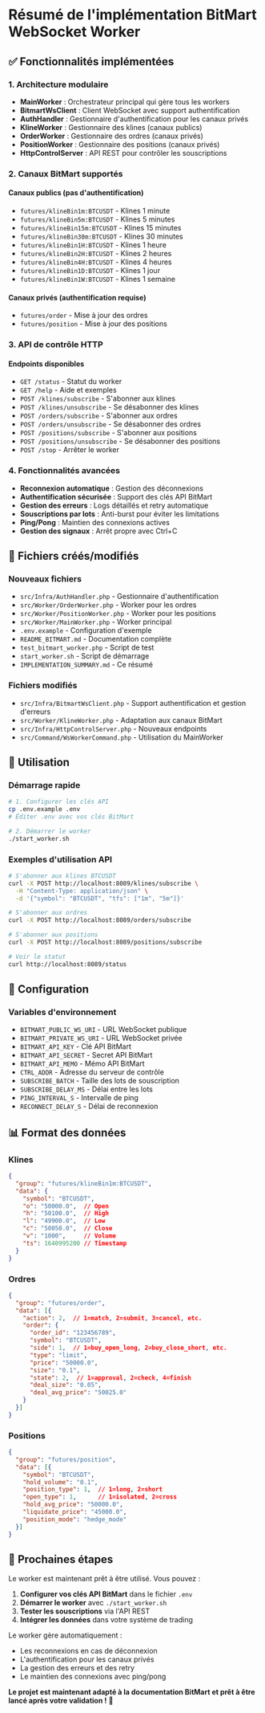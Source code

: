 # Résumé de l'implémentation BitMart WebSocket Worker

## ✅ Fonctionnalités implémentées

### 1. **Architecture modulaire**
- **MainWorker** : Orchestrateur principal qui gère tous les workers
- **BitmartWsClient** : Client WebSocket avec support authentification
- **AuthHandler** : Gestionnaire d'authentification pour les canaux privés
- **KlineWorker** : Gestionnaire des klines (canaux publics)
- **OrderWorker** : Gestionnaire des ordres (canaux privés)
- **PositionWorker** : Gestionnaire des positions (canaux privés)
- **HttpControlServer** : API REST pour contrôler les souscriptions

### 2. **Canaux BitMart supportés**

#### Canaux publics (pas d'authentification)
- `futures/klineBin1m:BTCUSDT` - Klines 1 minute
- `futures/klineBin5m:BTCUSDT` - Klines 5 minutes
- `futures/klineBin15m:BTCUSDT` - Klines 15 minutes
- `futures/klineBin30m:BTCUSDT` - Klines 30 minutes
- `futures/klineBin1H:BTCUSDT` - Klines 1 heure
- `futures/klineBin2H:BTCUSDT` - Klines 2 heures
- `futures/klineBin4H:BTCUSDT` - Klines 4 heures
- `futures/klineBin1D:BTCUSDT` - Klines 1 jour
- `futures/klineBin1W:BTCUSDT` - Klines 1 semaine

#### Canaux privés (authentification requise)
- `futures/order` - Mise à jour des ordres
- `futures/position` - Mise à jour des positions

### 3. **API de contrôle HTTP**

#### Endpoints disponibles
- `GET /status` - Statut du worker
- `GET /help` - Aide et exemples
- `POST /klines/subscribe` - S'abonner aux klines
- `POST /klines/unsubscribe` - Se désabonner des klines
- `POST /orders/subscribe` - S'abonner aux ordres
- `POST /orders/unsubscribe` - Se désabonner des ordres
- `POST /positions/subscribe` - S'abonner aux positions
- `POST /positions/unsubscribe` - Se désabonner des positions
- `POST /stop` - Arrêter le worker

### 4. **Fonctionnalités avancées**
- **Reconnexion automatique** : Gestion des déconnexions
- **Authentification sécurisée** : Support des clés API BitMart
- **Gestion des erreurs** : Logs détaillés et retry automatique
- **Souscriptions par lots** : Anti-burst pour éviter les limitations
- **Ping/Pong** : Maintien des connexions actives
- **Gestion des signaux** : Arrêt propre avec Ctrl+C

## 📁 Fichiers créés/modifiés

### Nouveaux fichiers
- `src/Infra/AuthHandler.php` - Gestionnaire d'authentification
- `src/Worker/OrderWorker.php` - Worker pour les ordres
- `src/Worker/PositionWorker.php` - Worker pour les positions
- `src/Worker/MainWorker.php` - Worker principal
- `.env.example` - Configuration d'exemple
- `README_BITMART.md` - Documentation complète
- `test_bitmart_worker.php` - Script de test
- `start_worker.sh` - Script de démarrage
- `IMPLEMENTATION_SUMMARY.md` - Ce résumé

### Fichiers modifiés
- `src/Infra/BitmartWsClient.php` - Support authentification et gestion d'erreurs
- `src/Worker/KlineWorker.php` - Adaptation aux canaux BitMart
- `src/Infra/HttpControlServer.php` - Nouveaux endpoints
- `src/Command/WsWorkerCommand.php` - Utilisation du MainWorker

## 🚀 Utilisation

### Démarrage rapide
```bash
# 1. Configurer les clés API
cp .env.example .env
# Éditer .env avec vos clés BitMart

# 2. Démarrer le worker
./start_worker.sh
```

### Exemples d'utilisation API
```bash
# S'abonner aux klines BTCUSDT
curl -X POST http://localhost:8089/klines/subscribe \
  -H "Content-Type: application/json" \
  -d '{"symbol": "BTCUSDT", "tfs": ["1m", "5m"]}'

# S'abonner aux ordres
curl -X POST http://localhost:8089/orders/subscribe

# S'abonner aux positions
curl -X POST http://localhost:8089/positions/subscribe

# Voir le statut
curl http://localhost:8089/status
```

## 🔧 Configuration

### Variables d'environnement
- `BITMART_PUBLIC_WS_URI` - URL WebSocket publique
- `BITMART_PRIVATE_WS_URI` - URL WebSocket privée
- `BITMART_API_KEY` - Clé API BitMart
- `BITMART_API_SECRET` - Secret API BitMart
- `BITMART_API_MEMO` - Mémo API BitMart
- `CTRL_ADDR` - Adresse du serveur de contrôle
- `SUBSCRIBE_BATCH` - Taille des lots de souscription
- `SUBSCRIBE_DELAY_MS` - Délai entre les lots
- `PING_INTERVAL_S` - Intervalle de ping
- `RECONNECT_DELAY_S` - Délai de reconnexion

## 📊 Format des données

### Klines
```json
{
  "group": "futures/klineBin1m:BTCUSDT",
  "data": {
    "symbol": "BTCUSDT",
    "o": "50000.0",  // Open
    "h": "50100.0",  // High
    "l": "49900.0",  // Low
    "c": "50050.0",  // Close
    "v": "1000",     // Volume
    "ts": 1640995200 // Timestamp
  }
}
```

### Ordres
```json
{
  "group": "futures/order",
  "data": [{
    "action": 2,  // 1=match, 2=submit, 3=cancel, etc.
    "order": {
      "order_id": "123456789",
      "symbol": "BTCUSDT",
      "side": 1,  // 1=buy_open_long, 2=buy_close_short, etc.
      "type": "limit",
      "price": "50000.0",
      "size": "0.1",
      "state": 2,  // 1=approval, 2=check, 4=finish
      "deal_size": "0.05",
      "deal_avg_price": "50025.0"
    }
  }]
}
```

### Positions
```json
{
  "group": "futures/position",
  "data": [{
    "symbol": "BTCUSDT",
    "hold_volume": "0.1",
    "position_type": 1,  // 1=long, 2=short
    "open_type": 1,      // 1=isolated, 2=cross
    "hold_avg_price": "50000.0",
    "liquidate_price": "45000.0",
    "position_mode": "hedge_mode"
  }]
}
```

## 🎯 Prochaines étapes

Le worker est maintenant prêt à être utilisé. Vous pouvez :

1. **Configurer vos clés API BitMart** dans le fichier `.env`
2. **Démarrer le worker** avec `./start_worker.sh`
3. **Tester les souscriptions** via l'API REST
4. **Intégrer les données** dans votre système de trading

Le worker gère automatiquement :
- Les reconnexions en cas de déconnexion
- L'authentification pour les canaux privés
- La gestion des erreurs et des retry
- Le maintien des connexions avec ping/pong

**Le projet est maintenant adapté à la documentation BitMart et prêt à être lancé après votre validation !** 🚀





